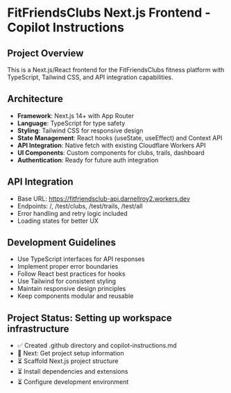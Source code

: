 # FitFriendsClubs Next.js Frontend - Copilot Instructions

## Project Overview
This is a Next.js/React frontend for the FitFriendsClubs fitness platform with TypeScript, Tailwind CSS, and API integration capabilities.

## Architecture
- **Framework**: Next.js 14+ with App Router
- **Language**: TypeScript for type safety
- **Styling**: Tailwind CSS for responsive design
- **State Management**: React hooks (useState, useEffect) and Context API
- **API Integration**: Native fetch with existing Cloudflare Workers API
- **UI Components**: Custom components for clubs, trails, dashboard
- **Authentication**: Ready for future auth integration

## API Integration
- Base URL: https://fitfriendsclub-api.darnellroy2.workers.dev
- Endpoints: /, /test/clubs, /test/trails, /test/all
- Error handling and retry logic included
- Loading states for better UX

## Development Guidelines
- Use TypeScript interfaces for API responses
- Implement proper error boundaries
- Follow React best practices for hooks
- Use Tailwind for consistent styling
- Maintain responsive design principles
- Keep components modular and reusable

## Project Status: Setting up workspace infrastructure
- ✅ Created .github directory and copilot-instructions.md
- 🔄 Next: Get project setup information
- ⏳ Scaffold Next.js project structure
- ⏳ Install dependencies and extensions
- ⏳ Configure development environment